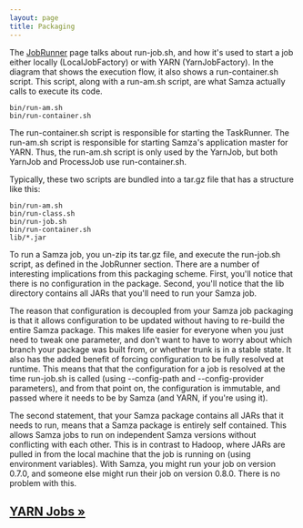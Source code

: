 ```yaml
---
layout: page
title: Packaging
---
```


The [JobRunner](job-runner.html) page talks about run-job.sh, and how it's used to start a job either locally (LocalJobFactory) or with YARN (YarnJobFactory). In the diagram that shows the execution flow, it also shows a run-container.sh script. This script, along with a run-am.sh script, are what Samza actually calls to execute its code.

```
bin/run-am.sh
bin/run-container.sh
```

The run-container.sh script is responsible for starting the TaskRunner. The run-am.sh script is responsible for starting Samza's application master for YARN. Thus, the run-am.sh script is only used by the YarnJob, but both YarnJob and ProcessJob use run-container.sh.

Typically, these two scripts are bundled into a tar.gz file that has a structure like this:

```
bin/run-am.sh
bin/run-class.sh
bin/run-job.sh
bin/run-container.sh
lib/*.jar
```

To run a Samza job, you un-zip its tar.gz file, and execute the run-job.sh script, as defined in the JobRunner section. There are a number of interesting implications from this packaging scheme. First, you'll notice that there is no configuration in the package. Second, you'll notice that the lib directory contains all JARs that you'll need to run your Samza job.

The reason that configuration is decoupled from your Samza job packaging is that it allows configuration to be updated without having to re-build the entire Samza package. This makes life easier for everyone when you just need to tweak one parameter, and don't want to have to worry about which branch your package was built from, or whether trunk is in a stable state. It also has the added benefit of forcing configuration to be fully resolved at runtime. This means that that the configuration for a job is resolved at the time run-job.sh is called (using --config-path and --config-provider parameters), and from that point on, the configuration is immutable, and passed where it needs to be by Samza (and YARN, if you're using it).

The second statement, that your Samza package contains all JARs that it needs to run, means that a Samza package is entirely self contained. This allows Samza jobs to run on independent Samza versions without conflicting with each other. This is in contrast to Hadoop, where JARs are pulled in from the local machine that the job is running on (using environment variables). With Samza, you might run your job on version 0.7.0, and someone else might run their job on version 0.8.0. There is no problem with this.

## [YARN Jobs &raquo;](yarn-jobs.html)
